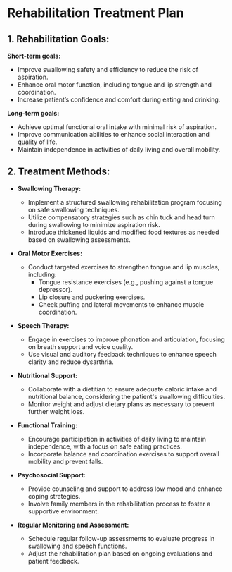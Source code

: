 # Rehabilitation Treatment Plan

## 1. Rehabilitation Goals:
**Short-term goals:**
- Improve swallowing safety and efficiency to reduce the risk of aspiration.
- Enhance oral motor function, including tongue and lip strength and coordination.
- Increase patient’s confidence and comfort during eating and drinking.

**Long-term goals:**
- Achieve optimal functional oral intake with minimal risk of aspiration.
- Improve communication abilities to enhance social interaction and quality of life.
- Maintain independence in activities of daily living and overall mobility.

## 2. Treatment Methods:
- **Swallowing Therapy:**
  - Implement a structured swallowing rehabilitation program focusing on safe swallowing techniques.
  - Utilize compensatory strategies such as chin tuck and head turn during swallowing to minimize aspiration risk.
  - Introduce thickened liquids and modified food textures as needed based on swallowing assessments.

- **Oral Motor Exercises:**
  - Conduct targeted exercises to strengthen tongue and lip muscles, including:
    - Tongue resistance exercises (e.g., pushing against a tongue depressor).
    - Lip closure and puckering exercises.
    - Cheek puffing and lateral movements to enhance muscle coordination.

- **Speech Therapy:**
  - Engage in exercises to improve phonation and articulation, focusing on breath support and voice quality.
  - Use visual and auditory feedback techniques to enhance speech clarity and reduce dysarthria.

- **Nutritional Support:**
  - Collaborate with a dietitian to ensure adequate caloric intake and nutritional balance, considering the patient's swallowing difficulties.
  - Monitor weight and adjust dietary plans as necessary to prevent further weight loss.

- **Functional Training:**
  - Encourage participation in activities of daily living to maintain independence, with a focus on safe eating practices.
  - Incorporate balance and coordination exercises to support overall mobility and prevent falls.

- **Psychosocial Support:**
  - Provide counseling and support to address low mood and enhance coping strategies.
  - Involve family members in the rehabilitation process to foster a supportive environment.

- **Regular Monitoring and Assessment:**
  - Schedule regular follow-up assessments to evaluate progress in swallowing and speech functions.
  - Adjust the rehabilitation plan based on ongoing evaluations and patient feedback.